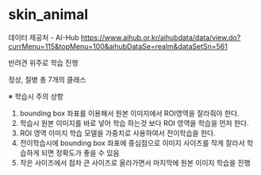# skin_animal

데이터 제공처 - AI-Hub
https://www.aihub.or.kr/aihubdata/data/view.do?currMenu=115&topMenu=100&aihubDataSe=realm&dataSetSn=561

반려견 위주로 학습 진행 

정상, 질병 총 7개의 클래스 

※ 학습시 주의 상항 
1. bounding box 좌표를 이용해서 원본 이미지에서 ROI영역을 잘라줘야 한다.
2. 학습시 원본 이미지를 바로 넣어 학습 하는것 보다 ROI 영역을 학습을 먼저 한다.
3. ROI 영역 이미지 학습 모델을 가중치로 사용하여서 전이학습을 한다.
4. 전이학습시에 bounding box 좌표에 중심점으로 이미지 사이즈를 작게 잘라서 학습하게 되면 정확도가 좋을 수 있음
5. 작은 사이즈에서 점차 큰 사이즈로 올라가면서 마지막에 원본 이미지 학습을 진행   
